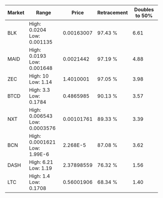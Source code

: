 | Market | Range | Price| Retracement | Doubles to 50% |
| --- | --- | --- | --- | --- |
| BLK | High: 0.0204<br />Low: 0.001135 | 0.00163007 | 97.43 % | 6.61 |
| MAID | High: 0.0193<br />Low: 0.001648 | 0.0021442 | 97.19 % | 4.88 |
| ZEC | High: 10<br />Low: 1.14 | 1.4010001 | 97.05 % | 3.98 |
| BTCD | High: 3.3<br />Low: 0.1784 | 0.4865985 | 90.13 % | 3.57 |
| NXT | High: 0.006543<br />Low: 0.0003576 | 0.00101761 | 89.33 % | 3.39 |
| BCN | High: 0.0001621<br />Low: 1.99E-6 | 2.268E-5 | 87.08 % | 3.62 |
| DASH | High: 6.21<br />Low: 1.19 | 2.37898559 | 76.32 % | 1.56 |
| LTC | High: 1.4<br />Low: 0.1708 | 0.56001906 | 68.34 % | 1.40 |
